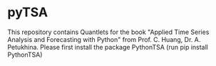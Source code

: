 # pyTSA
This repository contains Quantlets for the book "Applied Time Series Analysis and Forecasting with Python" from Prof.  C. Huang,   Dr. A. Petukhina. Please first install the package  PythonTSA (run pip install PythonTSA)
